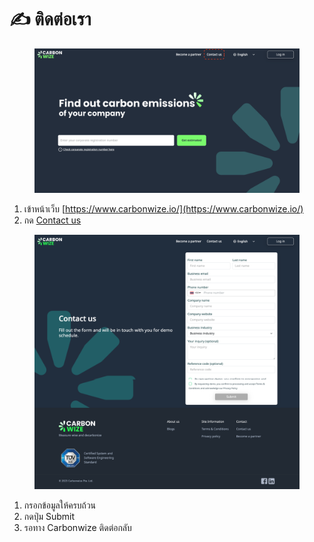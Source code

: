 # ✍️ ติดต่อเรา

<figure><img src="../.gitbook/assets/image (1) (1).png" alt=""><figcaption></figcaption></figure>

1. เข้าหน้าเว็บ [https://www.carbonwize.io/](https://www.carbonwize.io/)
2. กด [Contact us](https://www.carbonwize.io/contact-us)

<figure><img src="../.gitbook/assets/image (2) (1) (1).png" alt=""><figcaption></figcaption></figure>

1. กรอกข้อมูลให้ครบถ้วน
2. กดปุ่ม Submit
3. รอทาง Carbonwize ติดต่อกลับ
